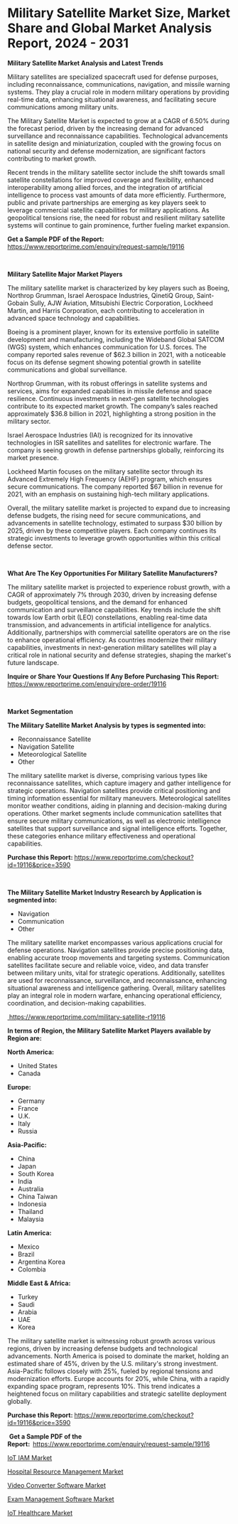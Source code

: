 <p><h1>Military Satellite Market Size, Market Share and Global Market Analysis Report, 2024 - 2031</h1></p><p><strong>Military Satellite Market Analysis and Latest Trends</strong></p>
<p><p>Military satellites are specialized spacecraft used for defense purposes, including reconnaissance, communications, navigation, and missile warning systems. They play a crucial role in modern military operations by providing real-time data, enhancing situational awareness, and facilitating secure communications among military units.</p><p>The Military Satellite Market is expected to grow at a CAGR of 6.50% during the forecast period, driven by the increasing demand for advanced surveillance and reconnaissance capabilities. Technological advancements in satellite design and miniaturization, coupled with the growing focus on national security and defense modernization, are significant factors contributing to market growth.</p><p>Recent trends in the military satellite sector include the shift towards small satellite constellations for improved coverage and flexibility, enhanced interoperability among allied forces, and the integration of artificial intelligence to process vast amounts of data more efficiently. Furthermore, public and private partnerships are emerging as key players seek to leverage commercial satellite capabilities for military applications. As geopolitical tensions rise, the need for robust and resilient military satellite systems will continue to gain prominence, further fueling market expansion.</p></p>
<p><strong>Get a Sample PDF of the Report:&nbsp;</strong> <a href="https://www.reportprime.com/enquiry/request-sample/19116?utm_campaign=1117&utm_medium=2&utm_source=Github&utm_content=ia&utm_term=22112024&utm_id=military-satellite">https://www.reportprime.com/enquiry/request-sample/19116</a></p>
<p>&nbsp;</p>
<p><strong>Military Satellite Major Market Players</strong></p>
<p><p>The military satellite market is characterized by key players such as Boeing, Northrop Grumman, Israel Aerospace Industries, QinetiQ Group, Saint-Gobain Sully, AJW Aviation, Mitsubishi Electric Corporation, Lockheed Martin, and Harris Corporation, each contributing to acceleration in advanced space technology and capabilities.</p><p>Boeing is a prominent player, known for its extensive portfolio in satellite development and manufacturing, including the Wideband Global SATCOM (WGS) system, which enhances communication for U.S. forces. The company reported sales revenue of $62.3 billion in 2021, with a noticeable focus on its defense segment showing potential growth in satellite communications and global surveillance.</p><p>Northrop Grumman, with its robust offerings in satellite systems and services, aims for expanded capabilities in missile defense and space resilience. Continuous investments in next-gen satellite technologies contribute to its expected market growth. The company’s sales reached approximately $36.8 billion in 2021, highlighting a strong position in the military sector.</p><p>Israel Aerospace Industries (IAI) is recognized for its innovative technologies in ISR satellites and satellites for electronic warfare. The company is seeing growth in defense partnerships globally, reinforcing its market presence. </p><p>Lockheed Martin focuses on the military satellite sector through its Advanced Extremely High Frequency (AEHF) program, which ensures secure communications. The company reported $67 billion in revenue for 2021, with an emphasis on sustaining high-tech military applications.</p><p>Overall, the military satellite market is projected to expand due to increasing defense budgets, the rising need for secure communications, and advancements in satellite technology, estimated to surpass $30 billion by 2025, driven by these competitive players. Each company continues its strategic investments to leverage growth opportunities within this critical defense sector.</p></p>
<p>&nbsp;</p>
<p><strong>What Are The Key Opportunities For Military Satellite Manufacturers?</strong></p>
<p><p>The military satellite market is projected to experience robust growth, with a CAGR of approximately 7% through 2030, driven by increasing defense budgets, geopolitical tensions, and the demand for enhanced communication and surveillance capabilities. Key trends include the shift towards low Earth orbit (LEO) constellations, enabling real-time data transmission, and advancements in artificial intelligence for analytics. Additionally, partnerships with commercial satellite operators are on the rise to enhance operational efficiency. As countries modernize their military capabilities, investments in next-generation military satellites will play a critical role in national security and defense strategies, shaping the market's future landscape.</p></p>
<p><strong>Inquire or Share Your Questions If Any Before Purchasing This Report:</strong> <a href="https://www.reportprime.com/enquiry/pre-order/19116?utm_campaign=1117&utm_medium=2&utm_source=Github&utm_content=ia&utm_term=22112024&utm_id=military-satellite">https://www.reportprime.com/enquiry/pre-order/19116</a></p>
<p>&nbsp;</p>
<p><strong>Market Segmentation</strong></p>
<p><strong>The Military Satellite Market Analysis by types is segmented into:</strong></p>
<p><ul><li>Reconnaissance Satellite</li><li>Navigation Satellite</li><li>Meteorological Satellite</li><li>Other</li></ul></p>
<p><p>The military satellite market is diverse, comprising various types like reconnaissance satellites, which capture imagery and gather intelligence for strategic operations. Navigation satellites provide critical positioning and timing information essential for military maneuvers. Meteorological satellites monitor weather conditions, aiding in planning and decision-making during operations. Other market segments include communication satellites that ensure secure military communications, as well as electronic intelligence satellites that support surveillance and signal intelligence efforts. Together, these categories enhance military effectiveness and operational capabilities.</p></p>
<p><strong>Purchase this Report:&nbsp;</strong><a href="https://www.reportprime.com/checkout?id=19116&price=3590&utm_campaign=1117&utm_medium=2&utm_source=Github&utm_content=ia&utm_term=22112024&utm_id=military-satellite">https://www.reportprime.com/checkout?id=19116&price=3590</a></p>
<p>&nbsp;</p>
<p><strong>The Military Satellite Market Industry Research by Application is segmented into:</strong></p>
<p><ul><li>Navigation</li><li>Communication</li><li>Other</li></ul></p>
<p><p>The military satellite market encompasses various applications crucial for defense operations. Navigation satellites provide precise positioning data, enabling accurate troop movements and targeting systems. Communication satellites facilitate secure and reliable voice, video, and data transfer between military units, vital for strategic operations. Additionally, satellites are used for reconnaissance, surveillance, and reconnaissance, enhancing situational awareness and intelligence gathering. Overall, military satellites play an integral role in modern warfare, enhancing operational efficiency, coordination, and decision-making capabilities.</p></p>
<p><a href="https://www.reportprime.com/military-satellite-r19116?utm_campaign=1117&utm_medium=2&utm_source=Github&utm_content=ia&utm_term=22112024&utm_id=military-satellite">&nbsp;https://www.reportprime.com/military-satellite-r19116</a></p>
<p><strong>In terms of Region, the Military Satellite Market Players available by Region are:</strong></p>
<p>
    <p> <strong> North America: </strong>
        <ul>
            <li>United States</li>
            <li>Canada</li>
        </ul>
        </p> 
    <p> <strong> Europe: </strong>
        <ul>
            <li>Germany</li>
            <li>France</li>
            <li>U.K.</li>
            <li>Italy</li>
            <li>Russia</li>
        </ul>
        </p> 
    <p> <strong> Asia-Pacific: </strong>
        <ul>
            <li>China</li>
            <li>Japan</li>
            <li>South Korea</li>
            <li>India</li>
            <li>Australia</li>
            <li>China Taiwan</li>
            <li>Indonesia</li>
            <li>Thailand</li>
            <li>Malaysia</li>
        </ul>
        </p> 
    <p> <strong> Latin America: </strong>
        <ul>
            <li>Mexico</li>
            <li>Brazil</li>
            <li>Argentina Korea</li>
            <li>Colombia</li>
        </ul>
        </p> 
    <p> <strong> Middle East & Africa: </strong>
        <ul>
            <li>Turkey</li>
            <li>Saudi</li>
            <li>Arabia</li>
            <li>UAE</li>
            <li>Korea</li>
        </ul>
    </p>
    </p>
<p><p>The military satellite market is witnessing robust growth across various regions, driven by increasing defense budgets and technological advancements. North America is poised to dominate the market, holding an estimated share of 45%, driven by the U.S. military's strong investment. Asia-Pacific follows closely with 25%, fueled by regional tensions and modernization efforts. Europe accounts for 20%, while China, with a rapidly expanding space program, represents 10%. This trend indicates a heightened focus on military capabilities and strategic satellite deployment globally.</p></p>
<p><strong>Purchase this Report: </strong><a href="https://www.reportprime.com/checkout?id=19116&price=3590&utm_campaign=1117&utm_medium=2&utm_source=Github&utm_content=ia&utm_term=22112024&utm_id=military-satellite">https://www.reportprime.com/checkout?id=19116&price=3590</a></p>
<p>&nbsp;<strong>Get a Sample PDF of the Report:&nbsp;&nbsp;</strong><a href="https://www.reportprime.com/enquiry/request-sample/19116?utm_campaign=1117&utm_medium=2&utm_source=Github&utm_content=ia&utm_term=22112024&utm_id=military-satellite">https://www.reportprime.com/enquiry/request-sample/19116</a></p>
<p><strong></strong></p>
<p><p><a href="https://issuu.com/reportprime-2/docs/iot-iam-market-size-2030.pptx_bd60e3131cae14?utm_campaign=1117&utm_medium=2&utm_source=Github&utm_content=ia&utm_term=22112024&utm_id=military-satellite">IoT IAM Market</a></p><p><a href="https://www.linkedin.com/pulse/experts-forecast-significant-growth-hospital-resource-tex6c?utm_campaign=1117&utm_medium=2&utm_source=Github&utm_content=ia&utm_term=22112024&utm_id=military-satellite">Hospital Resource Management Market</a></p><p><a href="https://www.linkedin.com/pulse/video-converter-software-market-report-2024-2031-cagr-analysis-ezo3c?utm_campaign=1117&utm_medium=2&utm_source=Github&utm_content=ia&utm_term=22112024&utm_id=military-satellite">Video Converter Software Market</a></p><p><a href="https://www.linkedin.com/pulse/exam-management-software-momentum-charting-76-cagr-4fwlc?utm_campaign=1117&utm_medium=2&utm_source=Github&utm_content=ia&utm_term=22112024&utm_id=military-satellite">Exam Management Software Market</a></p><p><a href="https://issuu.com/reportprime-2/docs/iot-healthcare-market-size-2030.ppt_9bc64e51064e12?utm_campaign=1117&utm_medium=2&utm_source=Github&utm_content=ia&utm_term=22112024&utm_id=military-satellite">IoT Healthcare Market</a></p></p>